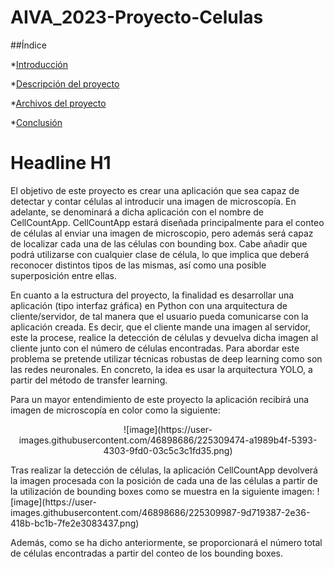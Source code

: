 # AIVA_2023-Proyecto-Celulas

##Índice

*[Introducción](#introducción)

*[Descripción del proyecto](#descripción-del-proyecto)

*[Archivos del proyecto](#archivos-del-proyecto)

*[Conclusión](#conclusión)

# Headline H1

El objetivo de este proyecto es crear una aplicación que sea capaz de detectar y contar células al introducir una imagen de microscopía. En adelante, se denominará a dicha aplicación con el nombre de CellCountApp. CellCountApp estará diseñada principalmente para el conteo de células al enviar una imagen de microscopio, pero además será capaz de localizar cada una de las células con bounding box. Cabe añadir que podrá utilizarse con cualquier clase de célula, lo que implica que deberá reconocer distintos tipos de las mismas, así como una posible superposición entre ellas.

En cuanto a la estructura del proyecto, la finalidad es desarrollar una aplicación (tipo interfaz gráfica) en Python con una arquitectura de cliente/servidor, de tal manera que el usuario pueda comunicarse con la aplicación creada. Es decir, que el cliente mande una imagen al servidor, este la procese, realice la detección de células y devuelva dicha imagen al cliente junto con el número de células encontradas.
Para abordar este problema se pretende utilizar técnicas robustas de deep learning como son las redes neuronales. En concreto, la idea es usar la arquitectura YOLO, a partir del método de transfer learning. 

Para un mayor entendimiento de este proyecto la aplicación recibirá una imagen de microscopía en color como la siguiente: 
<p align="center">
![image](https://user-images.githubusercontent.com/46898686/225309474-a1989b4f-5393-4303-9fd0-03c5c3c1fd35.png)
<p>
Tras realizar la detección de células, la aplicación CellCountApp devolverá la imagen procesada con la posición de cada una de las células a partir de la utilización de bounding boxes como se muestra en la siguiente imagen:
![image](https://user-images.githubusercontent.com/46898686/225309987-9d719387-2e36-418b-bc1b-7fe2e3083437.png)

Además, como se ha dicho anteriormente, se proporcionará el número total de células encontradas a partir del conteo de los bounding boxes.



